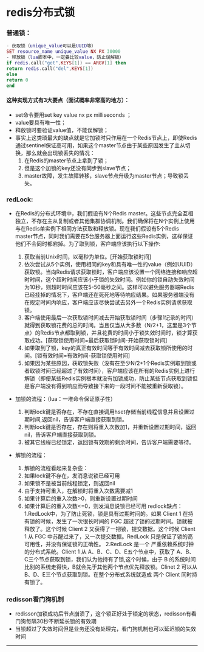# redis分布式锁

### 普通锁：
```lua
- 获取锁（unique_value可以是UUID等）
SET resource_name unique_value NX PX 30000
- 释放锁（lua脚本中，一定要比较value，防止误解锁）
if redis.call("get",KEYS[1]) == ARGV[1] then
return redis.call("del",KEYS[1])
else
return 0
end
```
    
#### 这种实现方式有3大要点（面试概率非常高的地方）：
- set命令要用set key value nx px milliseconds ；
- value要具有唯一性；
- 释放锁时要验证value值，不能误解锁；
- 事实上这类琐最大的缺点就是它加锁时只作用在一个Redis节点上，即使Redis通过sentinel保证高可用，如果这个master节点由于某些原因发生了主从切换，那么就会出现锁丢失的情况：
    1. 在Redis的master节点上拿到了锁；
    2. 但是这个加锁的key还没有同步到slave节点；
    3. master故障，发生故障转移，slave节点升级为master节点；导致锁丢失。

### redLock:
   - 在Redis的分布式环境中，我们假设有N个Redis master。这些节点完全互相独立，不存在主从复制或者其他集群协调机制。我们确保将在N个实例上使用与在Redis单实例下相同方法获取和释放锁。现在我们假设有5个Redis master节点，同时我们需要在5台服务器上面运行这些Redis实例，这样保证他们不会同时都宕掉。为了取到锁，客户端应该执行以下操作:
      1. 获取当前Unix时间，以毫秒为单位。[开始获取锁时间]
      2. 依次尝试从5个实例，使用相同的key和具有唯一性的value（例如UUID）获取锁。当向Redis请求获取锁时，客户端应该设置一个网络连接和响应超时时间，这个超时时间应该小于锁的失效时间。例如你的锁自动失效时间为10秒，则超时时间应该在5-50毫秒之间。这样可以避免服务器端Redis已经挂掉的情况下，客户端还在死死地等待响应结果。如果服务器端没有在规定时间内响应，客户端应该尽快尝试去另外一个Redis实例请求获取锁。
      3. 客户端使用最后一次获取锁时间减去开始获取锁时间（步骤1记录的时间）就得到获取锁花费的总的时间。当且仅当从大多数（N/2+1，这里是3个节点）的Redis节点都取到锁，并且花费的时间小于锁失效时间时，锁才算获取成功。[获取锁使用时间=最后获取锁时间-开始获取锁时间]
      4. 如果取到了锁，key的真正有效时间等于有效时间减去获取锁所使用的时间。[锁有效时间=有效时间-获取锁使用时间]
      5. 如果因为某些原因，获取锁失败（没有在至少N/2+1个Redis实例取到锁或者取锁时间已经超过了有效时间），客户端应该在所有的Redis实例上进行解锁（即便某些Redis实例根本就没有加锁成功，防止某些节点获取到锁但是客户端没有得到响应而导致接下来的一段时间不能被重新获取锁）。

   - 加锁的流程：（lua：一堆命令保证原子性）
      1. 判断lock键是否存在，不存在直接调用hset存储当前线程信息并且设置过期时间,返回nil，告诉客户端直接获取到锁。
      2. 判断lock键是否存在，存在则将重入次数加1，并重新设置过期时间，返回nil，告诉客户端直接获取到锁。
      3. 被其它线程已经锁定，返回锁有效期的剩余时间，告诉客户端需要等待。
   - 解锁的流程：
      1. 解锁的流程看起来复杂些：
      2. 如果lock键不存在，发消息说锁已经可用
      3. 如果锁不是被当前线程锁定，则返回nil
      4. 由于支持可重入，在解锁时将重入次数需要减1
      5. 如果计算后的重入次数>0，则重新设置过期时间
      6. 如果计算后的重入次数<=0，则发消息说锁已经可用
   redlock缺点：
    1.RedLock中，为了防止死锁，锁是具有过期时间的。如果 Client 1 在持有锁的时候，发生了一次很长时间的 FGC 超过了锁的过期时间。锁就被释放了。这个时候 Client 2 又获得了一把锁，提交数据。这个时候 Client 1 从 FGC 中苏醒过来了，又一次提交数据。RedLock 只是保证了锁的高可用性，并没有保证锁的正确性。
    2.RedLock 是一个 严重依赖系统时钟 的分布式系统。Client 1 从 A、B、C、D、E五个节点中，获取了 A、B、C三个节点获取到锁，我们认为他持有了锁,这个时候，由于 B 的系统时间比别的系统走得快，B就会先于其他两个节点优先释放锁。Clinet 2 可以从 B、D、E三个节点获取到锁。在整个分布式系统就造成 两个 Client 同时持有锁了。

### redisson看门狗机制
- redisson加锁成功后节点崩溃了，这个锁正好处于锁定的状态，redisson有看门狗每隔30秒不断延长锁的有效期
- 当锁超过了失效时间但是业务还没有处理完，看门狗机制也可以延迟锁的失效时间



---